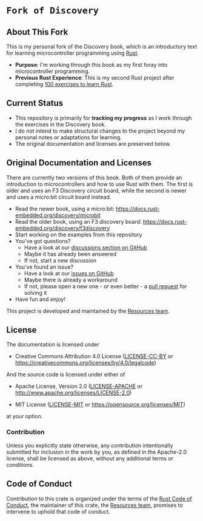 # `Fork of Discovery`

## About This Fork

This is my personal fork of the Discovery book, which is an introductory text for learning microcontroller programming using [Rust](https://www.rust-lang.org/).

- **Purpose**: I'm working through this book as my first foray into microcontroller programming.
- **Previous Rust Experience**: This is my second Rust project after completing [100 exercises to learn Rust](https://github.com/SMcLeaish/100-exercises-to-learn-rust).

## Current Status

- This repository is primarily for **tracking my progress** as I work through the exercises in the Discovery book.
- I do not intend to make structural changes to the project beyond my personal notes or adaptations for learning.
- The original documentation and licenses are preserved below.

## Original Documentation and Licenses

There are currently two versions of this book. Both of them provide an
introduction to microcontrollers and how to use Rust with them.
The first is older and uses an F3 Discovery circuit board, while
the second is newer and uses a micro:bit circuit board instead.

- Read the newer book, using a micro:bit:
  <https://docs.rust-embedded.org/discovery/microbit>
- Read the older book, using an F3 discovery board:
  <https://docs.rust-embedded.org/discovery/f3discovery>
- Start working on the examples from this repository
- You've got questions?
  - Have a look at our [discussions section on
    GitHub](https://github.com/rust-embedded/discovery/discussions)
  - Maybe it has already been answered
  - If not, start a new discussion
- You've found an issue?
  - Have a look at our [issues on
    GitHub](https://github.com/rust-embedded/discovery/issues)
  - Maybe there is already a workaround
  - If not, please open a new one - or even better - a [pull
    request](https://github.com/rust-embedded/discovery/pulls) for solving
    it
- Have fun and enjoy!

This project is developed and maintained by the [Resources team][team].

## License

The documentation is licensed under

- Creative Commons Attribution 4.0 License ([LICENSE-CC-BY](LICENSE-CC-BY)
  or <https://creativecommons.org/licenses/by/4.0/legalcode>)

And the source code is licensed under either of

- Apache License, Version 2.0 ([LICENSE-APACHE](LICENSE-APACHE) or
  <http://www.apache.org/licenses/LICENSE-2.0>)

- MIT License ([LICENSE-MIT](LICENSE-MIT) or
  <https://opensource.org/licenses/MIT>)

at your option.

### Contribution

Unless you explicitly state otherwise, any contribution intentionally submitted
for inclusion in the work by you, as defined in the Apache-2.0 license, shall be
licensed as above, without any additional terms or conditions.

## Code of Conduct

Contribution to this crate is organized under the terms of the [Rust Code of
Conduct][CoC], the maintainer of this crate, the [Resources team][team], promises
to intervene to uphold that code of conduct.

[CoC]: CODE_OF_CONDUCT.md
[team]: https://github.com/rust-embedded/wg#the-resources-team
